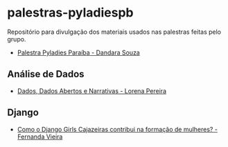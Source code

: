 # palestras-pyladiespb

Repositório para divulgação dos materiais usados nas palestras feitas pelo grupo.


- [Palestra Pyladies Paraíba - Dandara Souza](https://docs.google.com/presentation/d/1Uaqg0dUlHezqTheXQBqh66A5RDOJ5sIraBKvzLK7EjI/edit?usp=sharing)

## Análise de Dados
- [Dados, Dados Abertos e Narrativas - Lorena Pereira](https://docs.google.com/presentation/d/1BcNiUBmGvtcRZQWsQpuGdxuSrRMcZte7F5s2GtAf2jA/edit?usp=sharing)

## Django
- [Como o Django Girls Cajazeiras contribui na formação de mulheres? - Fernanda Vieira](https://docs.google.com/presentation/d/1DgF7jMeOZWzIf0DaOslC8TrfjctWoM8d9oDXMJ9lnpI/edit?usp=sharing)